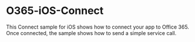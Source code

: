# O365-iOS-Connect
This Connect sample for iOS shows how to connect your app to Office 365. Once connected, the sample shows how to send a simple service call.
